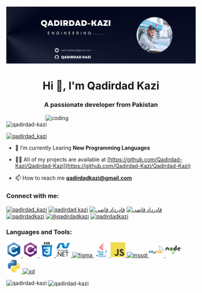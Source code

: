 ![logo](https://github.com/Qadirdad-Kazi/Qadirdad-Kazi/blob/main/cover.png)
<h1 align="center">Hi 👋, I'm Qadirdad Kazi</h1>
<h3 align="center">A passionate developer from Pakistan</h3>
<img align="right" alt="coding" width="400" src="https://user-images.githubusercontent.com/55389276/140866485-8fb1c876-9a8f-4d6a-98dc-08c4981eaf70.gif">
<p align="left"> <img src="https://komarev.com/ghpvc/?username=qadirdad-kazi&label=Profile%20views&color=0e75b6&style=flat" alt="qadirdad-kazi" /> </p>

<p align="left"> <a href="https://twitter.com/qadirdad_kazi" target="blank"><img src="https://img.shields.io/twitter/follow/qadirdad_kazi?logo=twitter&style=for-the-badge" alt="qadirdad_kazi" /></a> </p>

- 🔭 I’m currently Learing **New Programming Languages**

- 👨‍💻 All of my projects are available at [https://github.com/Qadirdad-Kazi/Qadirdad-Kazi](https://github.com/Qadirdad-Kazi/Qadirdad-Kazi)

- 📫 How to reach me **qadirdadkazi@gmail.com**

<h3 align="left">Connect with me:</h3>
<p align="left">
<a href="https://twitter.com/qadirdad_kazi" target="blank"><img align="center" src="https://raw.githubusercontent.com/rahuldkjain/github-profile-readme-generator/master/src/images/icons/Social/twitter.svg" alt="qadirdad_kazi" height="30" width="40" /></a>
<a href="https://linkedin.com/in/qadirdad kazi" target="blank"><img align="center" src="https://raw.githubusercontent.com/rahuldkjain/github-profile-readme-generator/master/src/images/icons/Social/linked-in-alt.svg" alt="qadirdad kazi" height="30" width="40" /></a>
<a href="https://fb.com/قادرداد قاضی" target="blank"><img align="center" src="https://raw.githubusercontent.com/rahuldkjain/github-profile-readme-generator/master/src/images/icons/Social/facebook.svg" alt="قادرداد قاضی" height="30" width="40" /></a>
<a href="https://instagram.com/قادرداد قاضی" target="blank"><img align="center" src="https://raw.githubusercontent.com/rahuldkjain/github-profile-readme-generator/master/src/images/icons/Social/instagram.svg" alt="قادرداد قاضی" height="30" width="40" /></a>
<a href="https://www.codechef.com/users/qadirdadkazi" target="blank"><img align="center" src="https://cdn.jsdelivr.net/npm/simple-icons@3.1.0/icons/codechef.svg" alt="qadirdadkazi" height="30" width="40" /></a>
<a href="https://www.hackerrank.com/@qadirdadkazi" target="blank"><img align="center" src="https://raw.githubusercontent.com/rahuldkjain/github-profile-readme-generator/master/src/images/icons/Social/hackerrank.svg" alt="@qadirdadkazi" height="30" width="40" /></a>
<a href="https://www.leetcode.com/qadirdadkazi" target="blank"><img align="center" src="https://raw.githubusercontent.com/rahuldkjain/github-profile-readme-generator/master/src/images/icons/Social/leet-code.svg" alt="qadirdadkazi" height="30" width="40" /></a>
</p>

<h3 align="left">Languages and Tools:</h3>
<p align="left"> <a href="https://www.cprogramming.com/" target="_blank" rel="noreferrer"> <img src="https://raw.githubusercontent.com/devicons/devicon/master/icons/c/c-original.svg" alt="c" width="40" height="40"/> </a> <a href="https://www.w3schools.com/cs/" target="_blank" rel="noreferrer"> <img src="https://raw.githubusercontent.com/devicons/devicon/master/icons/csharp/csharp-original.svg" alt="csharp" width="40" height="40"/> </a> <a href="https://www.w3schools.com/css/" target="_blank" rel="noreferrer"> <img src="https://raw.githubusercontent.com/devicons/devicon/master/icons/css3/css3-original-wordmark.svg" alt="css3" width="40" height="40"/> </a> <a href="https://dotnet.microsoft.com/" target="_blank" rel="noreferrer"> <img src="https://raw.githubusercontent.com/devicons/devicon/master/icons/dot-net/dot-net-original-wordmark.svg" alt="dotnet" width="40" height="40"/> </a> <a href="https://www.figma.com/" target="_blank" rel="noreferrer"> <img src="https://www.vectorlogo.zone/logos/figma/figma-icon.svg" alt="figma" width="40" height="40"/> </a> <a href="https://www.java.com" target="_blank" rel="noreferrer"> <img src="https://raw.githubusercontent.com/devicons/devicon/master/icons/java/java-original.svg" alt="java" width="40" height="40"/> </a> <a href="https://developer.mozilla.org/en-US/docs/Web/JavaScript" target="_blank" rel="noreferrer"> <img src="https://raw.githubusercontent.com/devicons/devicon/master/icons/javascript/javascript-original.svg" alt="javascript" width="40" height="40"/> </a> <a href="https://www.microsoft.com/en-us/sql-server" target="_blank" rel="noreferrer"> <img src="https://www.svgrepo.com/show/303229/microsoft-sql-server-logo.svg" alt="mssql" width="40" height="40"/> </a> <a href="https://www.mysql.com/" target="_blank" rel="noreferrer"> <img src="https://raw.githubusercontent.com/devicons/devicon/master/icons/mysql/mysql-original-wordmark.svg" alt="mysql" width="40" height="40"/> </a> <a href="https://nodejs.org" target="_blank" rel="noreferrer"> <img src="https://raw.githubusercontent.com/devicons/devicon/master/icons/nodejs/nodejs-original-wordmark.svg" alt="nodejs" width="40" height="40"/> </a> <a href="https://www.python.org" target="_blank" rel="noreferrer"> <img src="https://raw.githubusercontent.com/devicons/devicon/master/icons/python/python-original.svg" alt="python" width="40" height="40"/> </a> <a href="https://www.adobe.com/products/xd.html" target="_blank" rel="noreferrer"> <img src="https://cdn.worldvectorlogo.com/logos/adobe-xd.svg" alt="xd" width="40" height="40"/> </a> </p>

<p><img align="left" src="https://github-readme-stats.vercel.app/api/top-langs?username=qadirdad-kazi&show_icons=true&locale=en&layout=compact" alt="qadirdad-kazi" /></p>

<p>&nbsp;<img align="center" src="https://github-readme-stats.vercel.app/api?username=qadirdad-kazi&show_icons=true&locale=en" alt="qadirdad-kazi" /></p>


